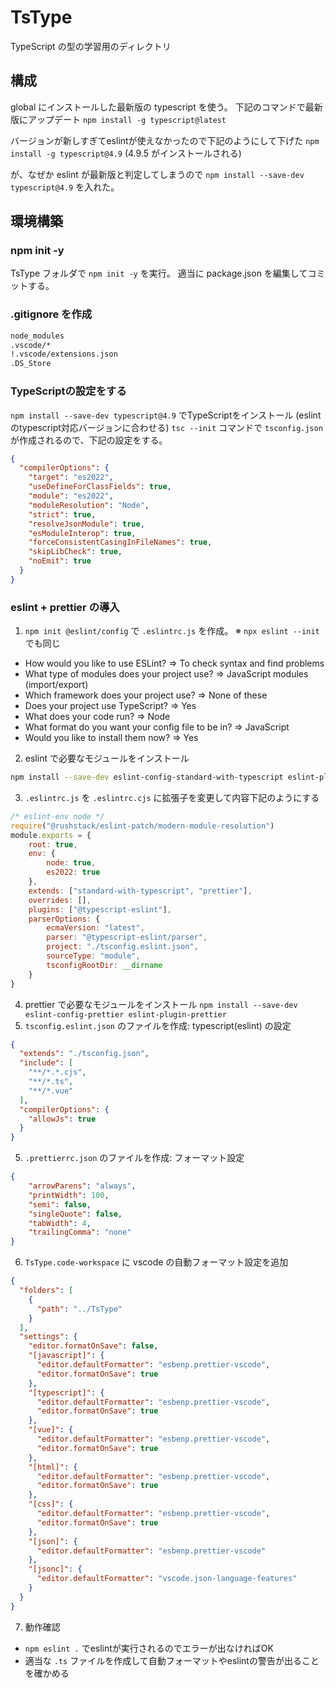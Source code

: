 # TsType

TypeScript の型の学習用のディレクトリ

## 構成

global にインストールした最新版の typescript を使う。
下記のコマンドで最新版にアップデート
`npm install -g typescript@latest`

バージョンが新しすぎてeslintが使えなかったので下記のようにして下げた
`npm install -g typescript@4.9` (4.9.5 がインストールされる)

が、なぜか eslint が最新版と判定してしまうので `npm install --save-dev typescript@4.9` を入れた。

## 環境構築

### npm init -y

TsType フォルダで `npm init -y` を実行。
適当に package.json を編集してコミットする。

### .gitignore を作成
```txt
node_modules
.vscode/*
!.vscode/extensions.json
.DS_Store
```

### TypeScriptの設定をする
`npm install --save-dev typescript@4.9` でTypeScriptをインストール (eslintのtypescript対応バージョンに合わせる)
`tsc --init` コマンドで `tsconfig.json` が作成されるので、下記の設定をする。
```json
{
  "compilerOptions": {
    "target": "es2022",
    "useDefineForClassFields": true,
    "module": "es2022",
    "moduleResolution": "Node",
    "strict": true,
    "resolveJsonModule": true,
    "esModuleInterop": true,
    "forceConsistentCasingInFileNames": true,
    "skipLibCheck": true,
    "noEmit": true
  }
}
```

### eslint + prettier の導入

1. `npm init @eslint/config` で `.eslintrc.js` を作成。
※ `npx eslint --init` でも同じ
  - How would you like to use ESLint? => To check syntax and find problems
  - What type of modules does your project use? => JavaScript modules (import/export)
  - Which framework does your project use? => None of these
  - Does your project use TypeScript? => Yes
  - What does your code run? => Node
  - What format do you want your config file to be in? => JavaScript
  - Would you like to install them now? => Yes
2. eslint で必要なモジュールをインストール
```sh
npm install --save-dev eslint-config-standard-with-typescript eslint-plugin-import eslint-plugin-n eslint-plugin-promise @vue/eslint-config-typescript @rushstack/eslint-patch
```
3. `.eslintrc.js` を `.eslintrc.cjs` に拡張子を変更して内容下記のようにする
```cjs
/* eslint-env node */
require("@rushstack/eslint-patch/modern-module-resolution")
module.exports = {
    root: true,
    env: {
        node: true,
        es2022: true
    },
    extends: ["standard-with-typescript", "prettier"],
    overrides: [],
    plugins: ["@typescript-eslint"],
    parserOptions: {
        ecmaVersion: "latest",
        parser: "@typescript-eslint/parser",
        project: "./tsconfig.eslint.json",
        sourceType: "module",
        tsconfigRootDir: __dirname
    }
}
```
4. prettier で必要なモジュールをインストール
   `npm install --save-dev eslint-config-prettier eslint-plugin-prettier`
5. `tsconfig.eslint.json` のファイルを作成: typescript(eslint) の設定
```json
{
  "extends": "./tsconfig.json",
  "include": [
    "**/*.*.cjs",
    "**/*.ts",
    "**/*.vue"
  ],
  "compilerOptions": {
    "allowJs": true
  }
}
```
5. `.prettierrc.json` のファイルを作成: フォーマット設定
```json
{
    "arrowParens": "always",
    "printWidth": 100,
    "semi": false,
    "singleQuote": false,
    "tabWidth": 4,
    "trailingComma": "none"
}
```
6. `TsType.code-workspace` に vscode の自動フォーマット設定を追加
```json
{
  "folders": [
    {
      "path": "../TsType"
    }
  ],
  "settings": {
    "editor.formatOnSave": false,
    "[javascript]": {
      "editor.defaultFormatter": "esbenp.prettier-vscode",
      "editor.formatOnSave": true
    },
    "[typescript]": {
      "editor.defaultFormatter": "esbenp.prettier-vscode",
      "editor.formatOnSave": true
    },
    "[vue]": {
      "editor.defaultFormatter": "esbenp.prettier-vscode",
      "editor.formatOnSave": true
    },
    "[html]": {
      "editor.defaultFormatter": "esbenp.prettier-vscode",
      "editor.formatOnSave": true
    },
    "[css]": {
      "editor.defaultFormatter": "esbenp.prettier-vscode",
      "editor.formatOnSave": true
    },
    "[json]": {
      "editor.defaultFormatter": "esbenp.prettier-vscode"
    },
    "[jsonc]": {
      "editor.defaultFormatter": "vscode.json-language-features"
    }
  }
}
```
7. 動作確認
- `npm eslint .` でeslintが実行されるのでエラーが出なければOK
- 適当な `.ts` ファイルを作成して自動フォーマットやeslintの警告が出ることを確かめる
